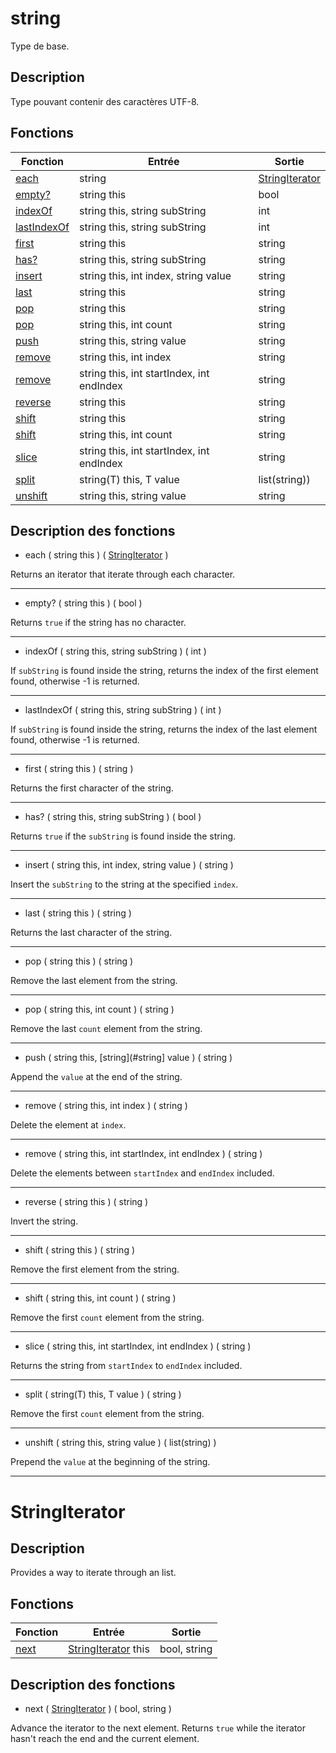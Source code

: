 # string

Type de base.

## Description

Type pouvant contenir des caractères UTF-8.

## Fonctions

|Fonction|Entrée|Sortie|
|-|-|-|
|[each](#each)|string|[StringIterator](#stringiterator)|
|[empty?](#empty)|string this|bool|
|[indexOf](#indexOf)|string this, string subString|int|
|[lastIndexOf](#lastIndexOf)|string this, string subString|int|
|[first](#first)|string this|string|
|[has?](#has)|string this, string subString|string|
|[insert](#insert)|string this, int index, string value|string|
|[last](#last)|string this|string|
|[pop](#pop_1)|string this|string|
|[pop](#pop_2)|string this, int count|string|
|[push](#push)|string this, string value|string|
|[remove](#remove)|string this, int index|string|
|[remove](#remove)|string this, int startIndex, int endIndex|string|
|[reverse](#reverse)|string this|string|
|[shift](#shift_1)|string this|string|
|[shift](#shift_2)|string this, int count|string|
|[slice](#slice)|string this, int startIndex, int endIndex|string|
|[split](#split)|string(T) this, T value|list(string))|
|[unshift](#unshift)|string this, string value|string|

## Description des fonctions

<a id="each"></a>
- each ( string this ) ( [StringIterator](#stringiterator) )

Returns an iterator that iterate through each character.
___

<a id="empty"></a>
- empty? ( string this ) ( bool )

Returns `true` if the string has no character.
___

<a id="indexOf"></a>
- indexOf ( string this, string subString ) ( int )

If `subString` is found inside the string, returns the index of the first element found, otherwise -1 is returned.
___

<a id="lastIndexOf"></a>
- lastIndexOf ( string this, string subString ) ( int )

If `subString` is found inside the string, returns the index of the last element found, otherwise -1 is returned.
___

<a id="first"></a>
- first ( string this ) ( string )

Returns the first character of the string.
___

<a id="has"></a>
- has? ( string this, string subString ) ( bool )

Returns `true` if the `subString` is found inside the string.
___

<a id="insert"></a>
- insert ( string this, int index, string value ) ( string )

Insert the `subString` to the string at the specified `index`.
___

<a id="last"></a>
- last ( string this ) ( string )

Returns the last character of the string.
___

<a id="pop_1"></a>
- pop ( string this ) ( string )

Remove the last element from the string.
___

<a id="pop_2"></a>
- pop ( string this, int count ) ( string )

Remove the last `count` element from the string.
___

<a id="push"></a>
- push ( string this, [string](#string] value ) ( string )

Append the `value` at the end of the string.
___

<a id="remove"></a>
- remove ( string this, int index ) ( string )

Delete the element at `index`.
___

<a id="remove"></a>
- remove ( string this, int startIndex, int endIndex ) ( string )

Delete the elements between `startIndex` and `endIndex` included.
___

<a id="reverse"></a>
- reverse ( string this ) ( string )

Invert the string.
___

<a id="shift_1"></a>
- shift ( string this ) ( string )

Remove the first element from the string.
___

<a id="shift_2"></a>
- shift ( string this, int count ) ( string )

Remove the first `count` element from the string.
___

<a id="slice"></a>
- slice ( string this, int startIndex, int endIndex ) ( string )

Returns the string from `startIndex` to `endIndex` included.
___

<a id="split"></a>
- split ( string(T) this, T value ) ( string )

Remove the first `count` element from the string.
___

<a id="unshift"></a>
- unshift ( string this, string value ) ( list(string) )

Prepend the `value` at the beginning of the string.
___

# StringIterator

## Description

Provides a way to iterate through an list.

## Fonctions

|Fonction|Entrée|Sortie|
|-|-|-|
|[next](#next)|[StringIterator](#stringiterator) this|bool, string|

## Description des fonctions

<a id="next"></a>
- next ( [StringIterator](#stringiterator) ) ( bool, string )

Advance the iterator to the next element.
Returns `true` while the iterator hasn't reach the end and the current element.